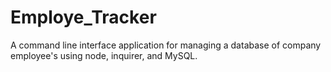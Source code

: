 # Employe_Tracker
A command line interface application for managing a database of company employee's using node, inquirer, and MySQL.
